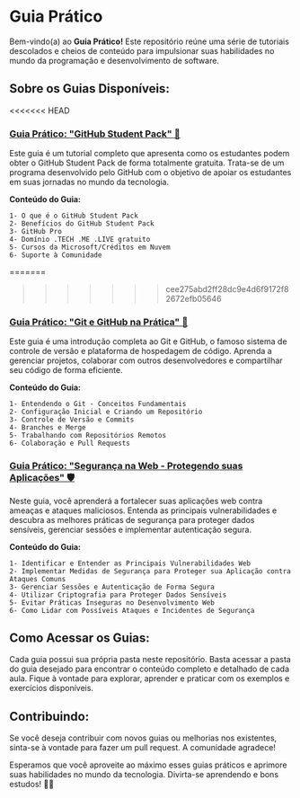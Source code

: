 # Guia Prático

Bem-vindo(a) ao **Guia Prático!** Este repositório reúne uma série de tutoriais descolados e cheios de conteúdo para impulsionar suas habilidades no mundo da programação e desenvolvimento de software.

## Sobre os Guias Disponíveis:
<<<<<<< HEAD
### [Guia Prático: "GitHub Student Pack" 🚀](./GitHubStudentPack)
Este guia é um tutorial completo que apresenta como os estudantes podem obter o GitHub Student Pack de forma totalmente gratuita. Trata-se de um programa desenvolvido pelo GitHub com o objetivo de apoiar os estudantes em suas jornadas no mundo da tecnologia.

**Conteúdo do Guia:**

```
1- O que é o GitHub Student Pack
2- Benefícios do GitHub Student Pack
3- GitHub Pro
4- Domínio .TECH .ME .LIVE gratuito
5- Cursos da Microsoft/Créditos em Nuvem
6- Suporte à Comunidade
```

=======
>>>>>>> cee275abd2ff28dc9e4d6f9172f82672efb05646
### [Guia Prático: "Git e GitHub na Prática" 🚀](./GitTutorial)
Este guia é uma introdução completa ao Git e GitHub, o famoso sistema de controle de versão e plataforma de hospedagem de código. Aprenda a gerenciar projetos, colaborar com outros desenvolvedores e compartilhar seu código de forma eficiente.

**Conteúdo do Guia:**

```
1- Entendendo o Git - Conceitos Fundamentais
2- Configuração Inicial e Criando um Repositório
3- Controle de Versão e Commits
4- Branches e Merge
5- Trabalhando com Repositórios Remotos
6- Colaboração e Pull Requests
```

### [Guia Prático: "Segurança na Web - Protegendo suas Aplicações" 🛡️](./WebSecurity)
Neste guia, você aprenderá a fortalecer suas aplicações web contra ameaças e ataques maliciosos. Entenda as principais vulnerabilidades e descubra as melhores práticas de segurança para proteger dados sensíveis, gerenciar sessões e implementar autenticação segura.

**Conteúdo do Guia:**

```
1- Identificar e Entender as Principais Vulnerabilidades Web
2- Implementar Medidas de Segurança para Proteger sua Aplicação contra Ataques Comuns
3- Gerenciar Sessões e Autenticação de Forma Segura
4- Utilizar Criptografia para Proteger Dados Sensíveis
5- Evitar Práticas Inseguras no Desenvolvimento Web
6- Como Lidar com Possíveis Ataques e Incidentes de Segurança
```

## Como Acessar os Guias:
Cada guia possui sua própria pasta neste repositório. Basta acessar a pasta do guia desejado para encontrar o conteúdo completo e detalhado de cada aula. Fique à vontade para explorar, aprender e praticar com os exemplos e exercícios disponíveis.


## Contribuindo:
Se você deseja contribuir com novos guias ou melhorias nos existentes, sinta-se à vontade para fazer um pull request. A comunidade agradece!

Esperamos que você aproveite ao máximo esses guias práticos e aprimore suas habilidades no mundo da tecnologia. Divirta-se aprendendo e bons estudos! 🚀😄
